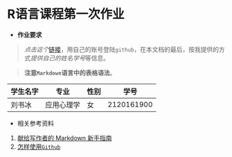 # R语言课程第一次作业

- **作业要求**

> _点击这个_[链接](https://github.com/xkdog/xkdog.github.io/blob/master/_posts/2017-02-12-Rhigher-00.md)，用自己的账号登陆`github`，在本文档的最后，按我提供的方式*提供自己的姓名学号*等信息。

> **注意`Markdown`语言中的表格语法**。

**学生名字**|**专业**|**性别**|**学号**|
----------|:----------:|----------|----------|
刘书冰 | 应用心理学 | 女 | 2120161900 |

- 相关参考资料

1. [献给写作者的 Markdown 新手指南](http://www.jianshu.com/p/q81RER)
2. [怎样使用`Github`](https://www.zhihu.com/question/20070065)

